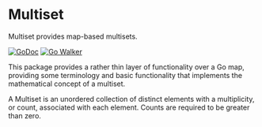 # Multiset

Multiset provides map-based multisets.

[![GoDoc](https://godoc.org/github.com/soniakeys/multiset?status.png)](https://godoc.org/github.com/soniakeys/multiset)  [![Go Walker](http://gowalker.org/api/v1/badge)](https://gowalker.org/github.com/soniakeys/multiset)

This package provides a rather thin layer of functionality over a Go map,
providing some terminology and basic functionality that implements the
mathematical concept of a multiset.

A Multiset is an unordered collection of distinct elements with a
multiplicity, or count, associated with each element.  Counts are required
to be greater than zero.
